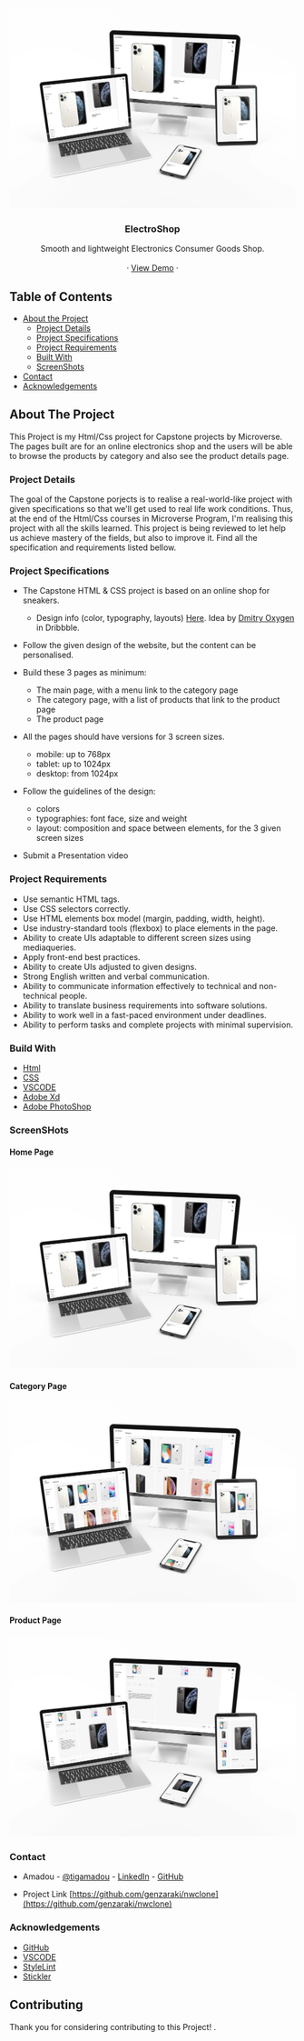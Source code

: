 <!-- PROJECT LOGO -->
![Screenshot Image](images/home.webp)
<br />
<p align="center">
   <h3 align="center">ElectroShop</h3>

  <p align="center">
    Smooth and lightweight Electronics Consumer  Goods Shop.
    <br />    
    <br />
    ·
     <a href="https://rawcdn.githack.com/genzaraki/shoptemplate/6ff5415103285931859cb2c3c9888d6b305fe753/index.html">View Demo</a>
    ·  
  </p>
</p>
 
<!-- TABLE OF CONTENTS -->
## Table of Contents

* [About the Project](#about-the-project)
  * [Project Details](#project-details)
  * [Project Specifications](#project-specifications)
  * [Project Requirements](#project-requirements)
  * [Built With](#built-with)
  * [ScreenShots](#built-with)
* [Contact](#contact)
* [Acknowledgements](#acknowledgements)



<!-- ABOUT THE PROJECT -->
## About The Project

  This Project is my Html/Css project for Capstone projects by Microverse. The pages built are for an online electronics shop and the users will be able to browse the products by category and also see the product details page. 
  
### Project Details
The goal of the Capstone porjects is to realise a real-world-like project with given specifications so that we'll get used to real life work conditions. Thus, at the end of the Html/Css courses in Microverse Program, I'm realising this project with all the skills learned. This project is being reviewed to let help us  achieve mastery of the fields, but also to improve it. Find all the specification and requirements listed bellow.

### Project Specifications
* The Capstone  HTML & CSS project is based on an online shop for sneakers.
  *  Design info (color, typography, layouts)   <a href="https://www.behance.net/gallery/80392909/AXEL-ARIGATO-Website">Here</a>. Idea by <a href="https://dribbble.com/oxygen_dima"> Dmitry Oxygen</a> in Dribbble. 
* Follow the given design of the website, but the content  can be personalised.

* Build these 3 pages as minimum: 
  * The main page, with a menu link to the category page
  * The category page, with a list of products that link to the product page
  * The product page
* All the pages should have versions for 3 screen sizes.
  * mobile: up to 768px
  * tablet: up to 1024px
  * desktop: from 1024px
* Follow the guidelines of the design:
  * colors
  * typographies: font face, size and weight
  * layout: composition and space between elements, for the 3 given screen sizes
* Submit a Presentation video

### Project Requirements
- Use semantic HTML tags.
- Use CSS selectors correctly.
- Use HTML elements box model (margin, padding, width, height).
- Use industry-standard tools (flexbox) to place elements in the page.
- Ability to create UIs adaptable to different screen sizes using mediaqueries.
- Apply front-end best practices.
- Ability to create UIs adjusted to given designs.
- Strong English written and verbal communication.
- Ability to communicate information effectively to technical and non-technical people.
- Ability to translate business requirements into software solutions.
- Ability to work well in a fast-paced environment under deadlines.
- Ability to perform tasks and complete projects with minimal supervision.

### Build With

* [Html]()
* [CSS]()
* [VSCODE]()
* [Adobe Xd]()
* [Adobe PhotoShop]()

### ScreenSHots
#### Home Page
![Screenshot Image](images/home.webp)
<br/>

#### Category Page
![Screenshot Image](images/category.webp)
<br/>

#### Product Page
![Screenshot Image](images/product.webp)
<br/>

### Contact
* Amadou - [@tigamadou](https://twitter.com/tigamadou) - [LinkedIn](https://www.linkedin.com/in/amadou-ibrahim-75769167) - [GitHub](https://github.com/genzaraki)

* Project Link [https://github.com/genzaraki/nwclone](https://github.com/genzaraki/nwclone)

### Acknowledgements

* [GitHub](https://github.com)
* [VSCODE]()
* [StyleLint]()
* [Stickler]()

## Contributing

Thank you for considering contributing to this Project! .
